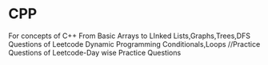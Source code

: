 # CPP
For concepts  of C++
From Basic Arrays to LInked Lists,Graphs,Trees,DFS
Questions of Leetcode
Dynamic Programming
Conditionals,Loops
//Practice Questions of Leetcode-Day wise Practice Questions
